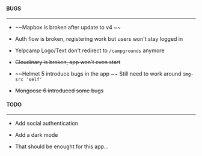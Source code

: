 #### BUGS

---

- ~~Mapbox is broken after update to v4 ~~

- Auth flow is broken, registering work but users won't stay logged in

- Yelpcamp Logo/Text don't redirect to ```/campgrounds``` anymore

- ~~Cloudinary is broken, app won't even start~~

- ~~Helmet 5 introduce bugs in the app ~~ Still need to work around ```img-src 'self'```

- ~~Mongoose 6 introduced some bugs~~

#### TODO

---

- Add social authentication

- Add a dark mode

- That should be enought for this app...
